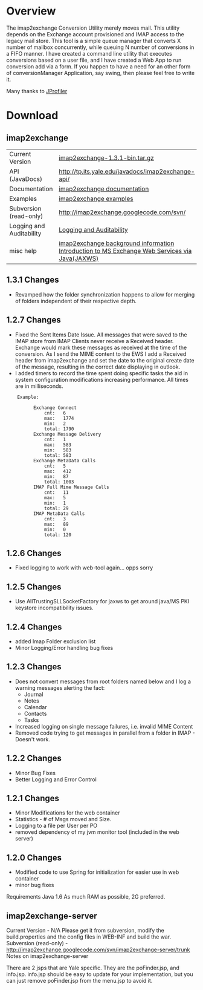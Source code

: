 # Overview #

The imap2exchange Conversion Utility merely moves mail. This utility depends on the Exchange account provisioned and IMAP access to the legacy mail store. This tool is a simple queue manager that converts X number of mailbox concurrently, while queuing N number of conversions in a FIFO manner. I have created a command line utility that executes conversions based on a user file, and I have created a Web App to run conversion add via a form. If you happen to have a need for an other form of conversionManager Application, say swing, then please feel free to write it.

Many thanks to [JProfiler](http://www.ej-technologies.com/products/jprofiler/overview.html)

# Download #
## imap2exchange ##
<table>
<blockquote><tr>
<blockquote><td>Current Version</td>
<td><a href='http://imap2exchange.googlecode.com/files/imap2exchange-1.3.1-bin.tar.gz'>imap2exchange-1.3.1-bin.tar.gz</a></td>
</blockquote></tr>
<tr>
<blockquote><td>API (JavaDocs)</td>
<td><a href='http://tp.its.yale.edu/javadocs/imap2exchange-api/'>http://tp.its.yale.edu/javadocs/imap2exchange-api/</a></td>
</blockquote></tr>
<tr>
<blockquote><td>Documentation</td>
<td><a href='Documentation.md'>imap2exchange documentation</a></td>
</blockquote></tr>
<tr>
<blockquote><td>Examples</td>
<td><a href='examples.md'>imap2exchange examples</a></td>
</blockquote></tr>
<tr>
<blockquote><td>Subversion (read-only)</td>
<td><a href='http://imap2exchange.googlecode.com/svn/'>http://imap2exchange.googlecode.com/svn/</a></td>
</blockquote></tr>
<tr>
<blockquote><td>Logging and Auditability</td>
<td><a href='Logging.md'>Logging and Auditability</a></td>
</blockquote></tr>
<tr>
<blockquote><td>misc help</td>
<td><a href='Background.md'>imap2exchange background information</a> <br /><a href='ExchangeWebServices.md'>Introduction to MS Exchange Web Services via Java(JAXWS)</a></td>
</blockquote></tr>
</table></blockquote>

## 1.3.1 Changes ##

  * Revamped how the folder synchronization happens to allow for merging of folders independent of their respective depth.

## 1.2.7 Changes ##

  * Fixed the Sent Items Date Issue. All messages that were saved to the IMAP store from IMAP Clients never receive a Received header. Exchange would mark these messages as received at the time of the conversion. As I send the MIME content to the EWS I add a Received header from imap2exchange and set the date to the original create date of the message, resulting in the correct date displaying in outlook.
  * I added timers to record the time spent doing specific tasks the aid in system configuration modifications increasing performance. All times are in milliseconds.

```
    Example:

          Exchange Connect
              cnt:   6
              max:   1774
              min:   2
              total: 1790
          Exchange Message Delivery
              cnt:   1
              max:   583
              min:   583
              total: 583
          Exchange MetaData Calls
              cnt:   5
              max:   412
              min:   87
              total: 1003
          IMAP Full Mime Message Calls
              cnt:   11
              max:   5
              min:   1
              total: 29
          IMAP MetaData Calls
              cnt:   3
              max:   89
              min:   0
              total: 120
```
## 1.2.6 Changes ##

  * Fixed logging to work with web-tool again... opps sorry

## 1.2.5 Changes ##

  * Use AllTrustingSLLSocketFactory for jaxws to get around java/MS PKI keystore incompatibility issues.

## 1.2.4 Changes ##

  * added Imap Folder exclusion list
  * Minor Logging/Error handling bug fixes

## 1.2.3 Changes ##

  * Does not convert messages from root folders named below and I log a warning messages alerting the fact:
    * Journal
    * Notes
    * Calendar
    * Contacts
    * Tasks
  * Increased logging on single message failures, i.e. invalid MIME Content
  * Removed code trying to get messages in parallel from a folder in IMAP - Doesn't work.

## 1.2.2 Changes ##

  * Minor Bug Fixes
  * Better Logging and Error Control

## 1.2.1 Changes ##

  * Minor Modifications for the web container
  * Statistics - # of Msgs moved and Size.
  * Logging to a file per User per PO
  * removed dependency of my jvm monitor tool (included in the web server)

## 1.2.0 Changes ##

  * Modified code to use Spring for initialization for easier use in web container
  * minor bug fixes

Requirements Java 1.6 As much RAM as possible, 2G preferred.

## imap2exchange-server ##

Current Version - N/A Please get it from subversion, modify the build.properties and the config files in WEB-INF and build the war. Subversion (read-only) -  	http://imap2exchange.googlecode.com/svn/imap2exchange-server/trunk
Notes on imap2exchange-server

There are 2 jsps that are Yale specific. They are the poFinder.jsp, and info.jsp. info.jsp should be easy to update for your implementation, but you can just remove poFinder.jsp from the menu.jsp to avoid it.